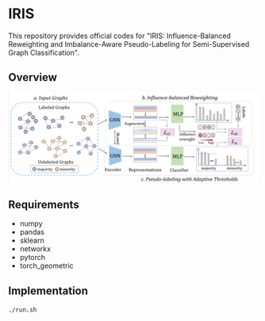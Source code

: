 # IRIS
This repository provides official codes for "IRIS: Influence-Balanced Reweighting and Imbalance-Aware Pseudo-Labeling for Semi-Supervised Graph Classification".
## Overview 
<img src="overview.PNG">

## Requirements

* numpy
* pandas
* sklearn
* networkx
* pytorch
* torch_geometric

## Implementation
```
./run.sh 
```
